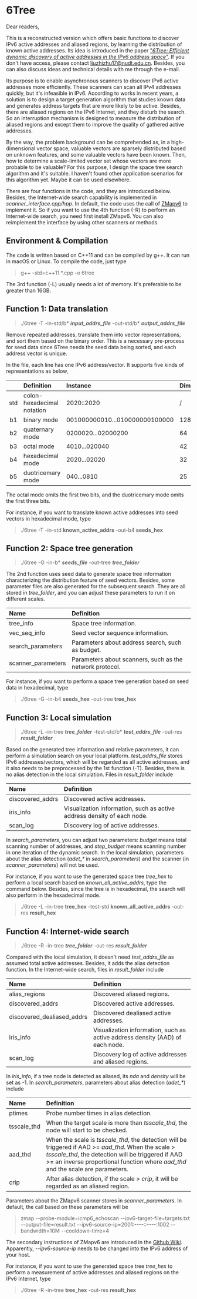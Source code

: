 6Tree
=====

Dear readers,

This is a reconstructed version which offers basic functions to discover IPv6 active addresses and aliased regions, by learning the distribution of known active addresses. Its idea is introduced in the paper ["*6Tree: Efficient dynamic discovery of active addresses in the IPv6 address space*"](https://www.sciencedirect.com/science/article/abs/pii/S1389128618312003). If you don't have access, please contact liuzhizhu17@nudt.edu.cn. Besides, you can also discuss ideas and technical details with me through the e-mail.

Its purpose is to enable asynchronous scanners to discover IPv6 active addresses more efficiently. These scanners can scan all IPv4 addresses quickly, but it's infeasible in IPv6. According to works in recent years, a solution is to design a target generation algorithm that studies known data and generates address targets that are more likely to be active. Besides, there are aliased regions on the IPv6 Internet, and they disturb the search. So an interruption mechanism is designed to measure the distribution of aliased regions and except them to improve the quality of gathered active addresses. 

By the way, the problem background can be comprehended as, in a high-dimensional vector space, valuable vectors are sparsely distributed based on unknown features, and some valuable vectors have been known. Then, how to determine a scale-limited vector set whose vectors are more probable to be valuable? For this purpose, I design the space tree search algorithm and it's suitable. I haven't found other application scenarios for this algorithm yet. Maybe it can be used elsewhere.

There are four functions in the code, and they are introduced below. Besides, the Internet-wide search capability is implemented in *scanner_interface.cpp/hpp*. In default, the code uses the call of  [ZMapv6](https://github.com/tumi8/zmap) to implement it. So if you want to use the 4th function (-R) to perform an Internet-wide search, you need first install ZMapv6. You can also reimplement the interface by using other scanners or methods. 

Environment & Compilation
-------------------------

The code is written based on C++11 and can be compiled by g++. It can run in macOS or Linux. To compile the code, just type

> g++ -std=c++11 *.cpp -o 6tree

The 3rd function (-L) usually needs a lot of memory. It's preferable to be greater than 16GB.

Function 1: Data translation
----------------------------

> ./6tree -T -in-std/b* ***input_addrs_file*** -out-std/b* ***output_addrs_file***

Remove repeated addresses, translate them into vector representations, and sort them based on the binary order. This is a necessary pre-process for seed data since 6Tree needs the seed data being sorted, and each address vector is unique.

In the file, each line has one IPv6 address/vector. It supports five kinds of representations as below,

&nbsp; | Definition | Instance | Dimensionality
:-: | :- | :- | :-
std | colon-hexadecimal notation | 2020::2020 | /
b1 | binary mode | 001000000010...010000000100000 | 128
b2 | quaternary mode | 0200020...02000200 | 64
b3 | octal mode | 4010...020040 | 42
b4 | hexadecimal mode | 2020...02020 | 32
b5 | duotricemary mode | 040...0810 | 25

The octal mode omits the first two bits, and the duotricemary mode omits the first three bits.

For instance, if you want to translate known active addresses into seed vectors in hexadecimal mode, type

> ./6tree -T -in-std **known_active_addrs** -out-b4 **seeds_hex**

Function 2: Space tree generation
---------------------------------

> ./6tree -G -in-b* ***seeds_file*** -out-tree ***tree_folder***

The 2nd function uses seed data to generate space tree information characterizing the distribution feature of seed vectors. Besides, some parameter files are also generated for the subsequent search. They are all stored in *tree_folder*, and you can adjust these parameters to run it on different scales.

Name | Definition
:- | :-
tree_info | Space tree information.
vec_seq_info | Seed vector sequence information.
search_parameters | Parameters about address search, such as budget.
scanner_parameters | Parameters about scanners, such as the network protocol.

For instance, if you want to perform a space tree generation based on seed data in hexadecimal, type

> ./6tree -G -in-b4 **seeds_hex** -out-tree **tree_hex** 

Function 3: Local simulation
----------------------------

> ./6tree -L -in-tree ***tree_folder*** -test-std/b* ***test_addrs_file*** -out-res ***result_folder***

Based on the generated tree information and relative parameters, it can perform a simulation search on your local platform. *test_addrs_file* stores IPv6 addresses/vectors, which will be regarded as all active addresses, and it also needs to be preprocessed by the 1st function (-T). Besides, there is no alias detection in the local simulation. Files in *result_folder* include

Name | Definition
:- | :-
discovered_addrs | Discovered active addresses.
iris_info | Visualization information, such as active address density of each node.
scan_log | Discovery log of active addresses.

In *search_parameters*, you can adjust two parameters: *budget* means total scanning number of addresses, and *step_budget* means scanning number in one iteration of the dynamic search. In the local simulation, parameters about the alias detection (*adet_\** in *search_parameters*) and the scanner (in *scanner_parameters*) will not be used.

For instance, if you want to use the generated space tree *tree_hex* to perform a local search based on *known_all_active_addrs*, type the command below. Besides, since the tree is in hexadecimal, the search will also perform in the hexadecimal mode. 

> ./6tree -L -in-tree **tree_hex** -test-std **known_all_active_addrs** -out-res **result_hex**

Function 4: Internet-wide search
--------------------------------

> ./6tree -R -in-tree ***tree_folder*** -out-res ***result_folder***

Compared with the local simulation, it doesn't need *test_addrs_file* as assumed total active addresses. Besides, it adds the alias detection function. In the Internet-wide search, files in *result_folder* include

Name | Definition
:- | :-
alias_regions | Discovered aliased regions.
discovered_addrs | Discovered active addresses.
discovered_dealiased_addrs | Discovered dealiased active addresses.
iris_info | Visualization information, such as active address density (AAD) of each node.
scan_log | Discovery log of active addresses and aliased regions.

In *iris_info*, if a tree node is detected as aliased, its *nda* and *density* will be set as -1. In *search_parameters*, parameters about alias detection (*adet_\**) include

Name | Definition
:- | :-
ptimes | Probe number times in alias detection.
tsscale_thd | When the target scale is more than *tsscale_thd*, the node will start to be checked.
aad_thd | When the scale is *tsscale_thd*, the detection will be triggered if AAD >= *aad_thd*. When the scale > *tsscale_thd*, the detection will be triggered if AAD >= an inverse proportional function where *aad_thd* and the scale are parameters. 
crip | After alias detection, if the scale > *crip*, it will be regarded as an aliased region.

Parameters about the ZMapv6 scanner stores in *scanner_parameters*. In default, the call based on these parameters will be

> zmap --probe-module=icmp6_echoscan --ipv6-target-file=targets.txt --output-file=result.txt --ipv6-source-ip=2001:----::----:1002 --bandwidth=10M --cooldown-time=4

The secondary instructions of ZMapv6 are introduced in the [Github Wiki](https://github.com/zmap/zmap/wiki). Apparently, *--ipv6-source-ip* needs to be changed into the IPv6 address of your host.

For instance, if you want to use the generated space tree *tree_hex* to perform a measurement of active addresses and aliased regions on the IPv6 Internet, type

> ./6tree -R -in-tree **tree_hex** -out-res **result_hex**
